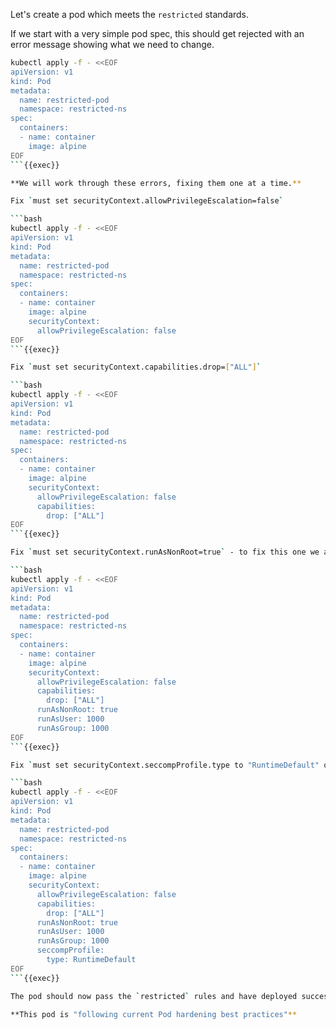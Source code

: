 
Let's create a pod which meets the `restricted` standards.


If we start with a very simple pod spec, this should get rejected with an error message showing what we need to change.


```bash
kubectl apply -f - <<EOF
apiVersion: v1
kind: Pod
metadata:
  name: restricted-pod
  namespace: restricted-ns
spec:
  containers:
  - name: container
    image: alpine
EOF
```{{exec}}

**We will work through these errors, fixing them one at a time.**

Fix `must set securityContext.allowPrivilegeEscalation=false`

```bash
kubectl apply -f - <<EOF
apiVersion: v1
kind: Pod
metadata:
  name: restricted-pod
  namespace: restricted-ns
spec:
  containers:
  - name: container
    image: alpine
    securityContext:
      allowPrivilegeEscalation: false
EOF
```{{exec}}

Fix `must set securityContext.capabilities.drop=["ALL"]`

```bash
kubectl apply -f - <<EOF
apiVersion: v1
kind: Pod
metadata:
  name: restricted-pod
  namespace: restricted-ns
spec:
  containers:
  - name: container
    image: alpine
    securityContext:
      allowPrivilegeEscalation: false
      capabilities:
        drop: ["ALL"]
EOF
```{{exec}}

Fix `must set securityContext.runAsNonRoot=true` - to fix this one we also need to set `runAsUser` and `runAsGroup` because the docker image runs as user id 0 (root) by default.

```bash
kubectl apply -f - <<EOF
apiVersion: v1
kind: Pod
metadata:
  name: restricted-pod
  namespace: restricted-ns
spec:
  containers:
  - name: container
    image: alpine
    securityContext:
      allowPrivilegeEscalation: false
      capabilities:
        drop: ["ALL"]
      runAsNonRoot: true
      runAsUser: 1000
      runAsGroup: 1000
EOF
```{{exec}}

Fix `must set securityContext.seccompProfile.type to "RuntimeDefault" or "Localhost"`

```bash
kubectl apply -f - <<EOF
apiVersion: v1
kind: Pod
metadata:
  name: restricted-pod
  namespace: restricted-ns
spec:
  containers:
  - name: container
    image: alpine
    securityContext:
      allowPrivilegeEscalation: false
      capabilities:
        drop: ["ALL"]
      runAsNonRoot: true
      runAsUser: 1000
      runAsGroup: 1000
      seccompProfile:
        type: RuntimeDefault
EOF
```{{exec}}

The pod should now pass the `restricted` rules and have deployed successfully.

**This pod is "following current Pod hardening best practices"**